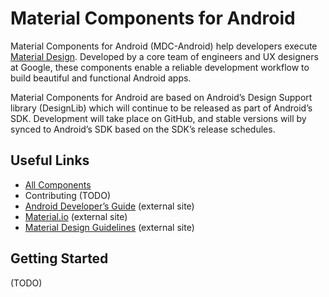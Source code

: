 # Material Components for Android

Material Components for Android (MDC-Android) help developers execute [Material Design](https://www.material.io). Developed by a core team of engineers and UX designers at Google, these components enable a reliable development workflow to build beautiful and functional Android apps.

Material Components for Android are based on Android’s Design Support library (DesignLib) which will continue to be released as part of Android’s SDK. Development will take place on GitHub, and stable versions will by synced to Android’s SDK based on the SDK’s release schedules.

## Useful Links
- [All Components](lib/)
- Contributing (TODO)
- [Android Developer’s Guide](https://developer.android.com/training/material/index.html) (external site)
- [Material.io](https://www.material.io) (external site)
- [Material Design Guidelines](https://material.google.com) (external site)

## Getting Started
(TODO)
